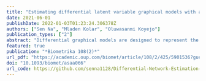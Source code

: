 ```yaml
---
title: "Estimating differential latent variable graphical models with applications to brain connectivity"
date: 2021-06-01
publishDate: 2022-01-03T01:23:24.306378Z
authors: ["Sen Na", "Mladen Kolar", "Oluwasanmi Koyejo"]
publication_types: ["2"]
abstract: "Differential graphical models are designed to represent the difference between the conditional dependence structures of two groups, and thus are of particular interest for scientific investigations. Motivated by modern applications, this manuscript considers an extended setting where each group is generated by a latent variable Gaussian graphical model. Due to the existence of latent factors, the differential network is decomposed into sparse and low-rank components, both of which are symmetric indefinite matrices. We estimate these two components simultaneously using a two-stage procedure: (i) an initialization stage, which computes a simple, consistent estimator, and (ii) a convergence stage, implemented using a projected alternating gradient descent algorithm applied to a nonconvex objective, initialized using the output of the first stage. We prove that given the initialization, the estimator converges linearly with a nontrivial, minimax optimal statistical error. Experiments on synthetic and real data illustrate that the proposed nonconvex procedure outperforms existing methods."
featured: true
publication: "*Biometrika 108(2)*"
url_pdf: "https://academic.oup.com/biomet/article/108/2/425/5901536?guestAccessKey=6da5a7e5-3f7b-4741-b500-f656cc6101fc"
doi: "10.1093/biomet/asaa066"
url_code: https://github.com/senna1128/Differential-Network-Estimation-via-Nonconvex-Approach
---
```

